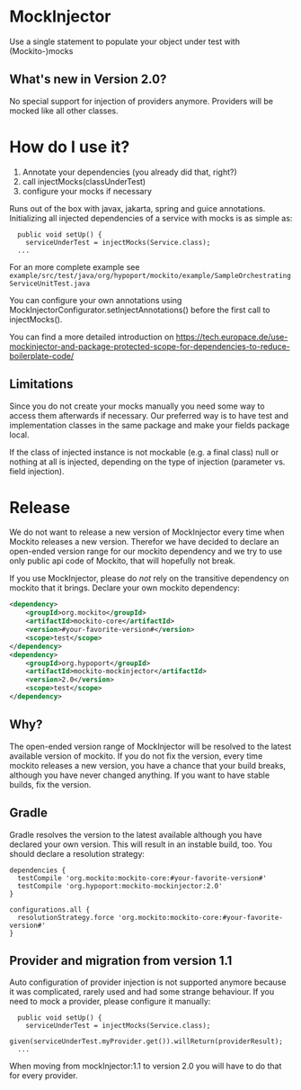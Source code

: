 MockInjector
============
Use a single statement to populate your object under test with (Mockito-)mocks

What's new in Version 2.0?
--------------------------
No special support for injection of providers anymore. Providers will be mocked like all other classes.

How do I use it?
================
1. Annotate your dependencies (you already did that, right?)
2. call injectMocks(classUnderTest)
3. configure your mocks if necessary

Runs out of the box with javax, jakarta, spring and guice annotations. Initializing all injected dependencies of a service with
mocks is as simple as:

      public void setUp() {
        serviceUnderTest = injectMocks(Service.class);
      ...

For an more complete example see `example/src/test/java/org/hypoport/mockito/example/SampleOrchestratingServiceUnitTest.java`

You can configure your own annotations using MockInjectorConfigurator.setInjectAnnotations() before the first call to
injectMocks().

You can find a more detailed introduction on https://tech.europace.de/use-mockinjector-and-package-protected-scope-for-dependencies-to-reduce-boilerplate-code/

Limitations
-----------
Since you do not create your mocks manually you need some way to access them afterwards if necessary. Our preferred way is to have
test and implementation classes in the same package and make your fields package local.

If the class of injected instance is not mockable (e.g. a final class) null or nothing at all is injected, depending on the
type of injection (parameter vs. field injection).


Release
=======

We do not want to release a new version of MockInjector every time when Mockito releases a new version.
Therefor we have decided to declare an open-ended version range for our mockito dependency
and we try to use only public api code of Mockito, that will hopefully not break.

If you use MockInjector, please do *not* rely on the transitive dependency on mockito that it brings.
Declare your own mockito dependency:

```xml
<dependency>
    <groupId>org.mockito</groupId>
    <artifactId>mockito-core</artifactId>
    <version>#your-favorite-version#</version>
    <scope>test</scope>
</dependency>
<dependency>
    <groupId>org.hypoport</groupId>
    <artifactId>mockito-mockinjector</artifactId>
    <version>2.0</version>
    <scope>test</scope>
</dependency>
```
Why?
----
The open-ended version range of MockInjector will be resolved to the latest available version of mockito.
If you do not fix the version, every time mockito releases a new version, you have a chance that your build breaks, although you have never changed anything.
If you want to have stable builds, fix the version.

Gradle
------
Gradle resolves the version to the latest available although you have declared your own version.
This will result in an instable build, too.
You should declare a resolution strategy:
```
dependencies {
  testCompile 'org.mockito:mockito-core:#your-favorite-version#'
  testCompile 'org.hypoport:mockito-mockinjector:2.0'
}

configurations.all {
  resolutionStrategy.force 'org.mockito:mockito-core:#your-favorite-version#'
}
```

Provider and migration from version 1.1
---------------------------------------
Auto configuration of provider injection is not supported anymore because it was complicated, rarely used and had some strange behaviour.
If you need to mock a provider, please configure it manually:


      public void setUp() {
        serviceUnderTest = injectMocks(Service.class);
        given(serviceUnderTest.myProvider.get()).willReturn(providerResult);
      ...

When moving from mockInjector:1.1 to version 2.0 you will have to do that for every provider. 
